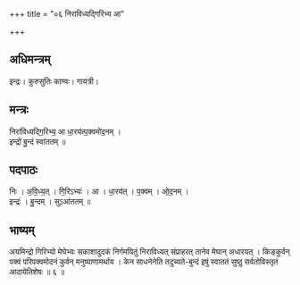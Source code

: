 +++
title = "०६ निराविध्यद्गिरिभ्य आ"

+++
## अधिमन्त्रम्
इन्द्रः। कुरुसुतिः काण्वः। गायत्री।

## मन्त्रः
निरा॑विध्यद्गि॒रिभ्य॒ आ धा॒रय॑त्प॒क्वमो॑द॒नम् ।  
इन्द्रो॑ बु॒न्दं स्वा॑ततम् ॥

## पदपाठः
निः । अ॒वि॒ध्य॒त् । गि॒रिऽभ्यः॑ । आ । धा॒रय॑त् । प॒क्वम् । ओ॒द॒नम् ।  
इन्द्रः॑ । बु॒न्दम् । सुऽआ॑ततम् ॥

## भाष्यम्
अयमिन्द्रो गिरिभ्यो मेघेभ्यः सकाशादुदकं निर्गमयितुं निराविध्यत् संप्राहरत् तानेव मेघान् अधारयत् । किङ्कुर्वन् पक्वं परिपक्वमोदनं कुर्वन् मनुष्याणामर्थाय । केन साधनेनेति तदुच्यते-बुन्दं इषुं स्वाततं सुष्ठु सर्वतोविस्तृतं आदायेतिशेषः ॥ ६ ॥